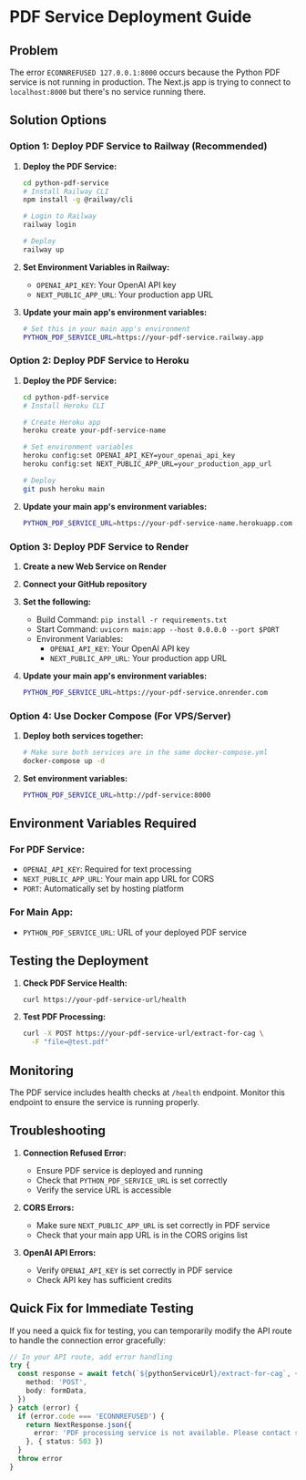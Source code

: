 # PDF Service Deployment Guide

## Problem
The error `ECONNREFUSED 127.0.0.1:8000` occurs because the Python PDF service is not running in production. The Next.js app is trying to connect to `localhost:8000` but there's no service running there.

## Solution Options

### Option 1: Deploy PDF Service to Railway (Recommended)

1. **Deploy the PDF Service:**
   ```bash
   cd python-pdf-service
   # Install Railway CLI
   npm install -g @railway/cli
   
   # Login to Railway
   railway login
   
   # Deploy
   railway up
   ```

2. **Set Environment Variables in Railway:**
   - `OPENAI_API_KEY`: Your OpenAI API key
   - `NEXT_PUBLIC_APP_URL`: Your production app URL

3. **Update your main app's environment variables:**
   ```bash
   # Set this in your main app's environment
   PYTHON_PDF_SERVICE_URL=https://your-pdf-service.railway.app
   ```

### Option 2: Deploy PDF Service to Heroku

1. **Deploy the PDF Service:**
   ```bash
   cd python-pdf-service
   # Install Heroku CLI
   
   # Create Heroku app
   heroku create your-pdf-service-name
   
   # Set environment variables
   heroku config:set OPENAI_API_KEY=your_openai_api_key
   heroku config:set NEXT_PUBLIC_APP_URL=your_production_app_url
   
   # Deploy
   git push heroku main
   ```

2. **Update your main app's environment variables:**
   ```bash
   PYTHON_PDF_SERVICE_URL=https://your-pdf-service-name.herokuapp.com
   ```

### Option 3: Deploy PDF Service to Render

1. **Create a new Web Service on Render**
2. **Connect your GitHub repository**
3. **Set the following:**
   - Build Command: `pip install -r requirements.txt`
   - Start Command: `uvicorn main:app --host 0.0.0.0 --port $PORT`
   - Environment Variables:
     - `OPENAI_API_KEY`: Your OpenAI API key
     - `NEXT_PUBLIC_APP_URL`: Your production app URL

4. **Update your main app's environment variables:**
   ```bash
   PYTHON_PDF_SERVICE_URL=https://your-pdf-service.onrender.com
   ```

### Option 4: Use Docker Compose (For VPS/Server)

1. **Deploy both services together:**
   ```bash
   # Make sure both services are in the same docker-compose.yml
   docker-compose up -d
   ```

2. **Set environment variables:**
   ```bash
   PYTHON_PDF_SERVICE_URL=http://pdf-service:8000
   ```

## Environment Variables Required

### For PDF Service:
- `OPENAI_API_KEY`: Required for text processing
- `NEXT_PUBLIC_APP_URL`: Your main app URL for CORS
- `PORT`: Automatically set by hosting platform

### For Main App:
- `PYTHON_PDF_SERVICE_URL`: URL of your deployed PDF service

## Testing the Deployment

1. **Check PDF Service Health:**
   ```bash
   curl https://your-pdf-service-url/health
   ```

2. **Test PDF Processing:**
   ```bash
   curl -X POST https://your-pdf-service-url/extract-for-cag \
     -F "file=@test.pdf"
   ```

## Monitoring

The PDF service includes health checks at `/health` endpoint. Monitor this endpoint to ensure the service is running properly.

## Troubleshooting

1. **Connection Refused Error:**
   - Ensure PDF service is deployed and running
   - Check that `PYTHON_PDF_SERVICE_URL` is set correctly
   - Verify the service URL is accessible

2. **CORS Errors:**
   - Make sure `NEXT_PUBLIC_APP_URL` is set correctly in PDF service
   - Check that your main app URL is in the CORS origins list

3. **OpenAI API Errors:**
   - Verify `OPENAI_API_KEY` is set correctly in PDF service
   - Check API key has sufficient credits

## Quick Fix for Immediate Testing

If you need a quick fix for testing, you can temporarily modify the API route to handle the connection error gracefully:

```typescript
// In your API route, add error handling
try {
  const response = await fetch(`${pythonServiceUrl}/extract-for-cag`, {
    method: 'POST',
    body: formData,
  })
} catch (error) {
  if (error.code === 'ECONNREFUSED') {
    return NextResponse.json({ 
      error: 'PDF processing service is not available. Please contact support.' 
    }, { status: 503 })
  }
  throw error
}
```
